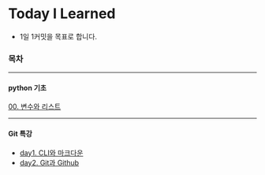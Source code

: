 # Today I Learned

- 1일 1커밋을 목표로 합니다.





### 목차

---

####  python 기초

[00. 변수와 리스트](https://github.com/sara4kyj/TIL/blob/69f33a1de73090284eeb6e1cd41862d4a4ba967f/python_study/00%20%EB%B3%80%EC%88%98%EC%99%80%20%EB%A6%AC%EC%8A%A4%ED%8A%B8.md)



---

#### Git 특강

- [day1. CLI와 마크다운](https://github.com/sara4kyj/TIL/blob/6485c429770c29e99e26617b32ca2b4d71a3a8e6/day1.md)
- [day2. Git과 Github](https://github.com/sara4kyj/TIL/blob/d53ee67eff992c2d12890ef5a64b422e8878aad1/day2_Git%EA%B3%BCGithub.md)


